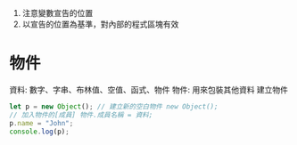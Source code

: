1. 注意變數宣告的位置
2. 以宣告的位置為基準，對內部的程式區塊有效

# 物件
資料: 數字、字串、布林值、空值、函式、物件
物件: 用來包裝其他資料
建立物件
```javascript
let p = new Object(); // 建立新的空白物件 new Object();
// 加入物件的[成員] 物件.成員名稱 = 資料;
p.name = "John";
console.log(p);

```
